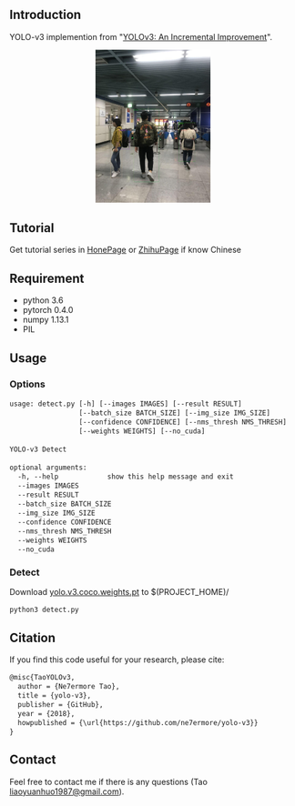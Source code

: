 ## Introduction
YOLO-v3 implemention from "[YOLOv3: An Incremental Improvement](https://pjreddie.com/media/files/papers/YOLOv3.pdf)". <br>
<p align="center"><img width="40%" src="result/res_man.jpeg" /></p>

## Tutorial
Get tutorial series in [HonePage](https://ne7ermore.github.io/post/yolo-v3/) or [ZhihuPage](https://zhuanlan.zhihu.com/p/36298401) if know Chinese

## Requirement
* python 3.6
* pytorch 0.4.0
* numpy 1.13.1
* PIL

## Usage

### Options
```
usage: detect.py [-h] [--images IMAGES] [--result RESULT]
                 [--batch_size BATCH_SIZE] [--img_size IMG_SIZE]
                 [--confidence CONFIDENCE] [--nms_thresh NMS_THRESH]
                 [--weights WEIGHTS] [--no_cuda]

YOLO-v3 Detect

optional arguments:
  -h, --help            show this help message and exit
  --images IMAGES
  --result RESULT
  --batch_size BATCH_SIZE
  --img_size IMG_SIZE
  --confidence CONFIDENCE
  --nms_thresh NMS_THRESH
  --weights WEIGHTS
  --no_cuda
```

### Detect
Download [yolo.v3.coco.weights.pt](https://pan.baidu.com/s/1T132ayZiVsWLD3XQCbFKxQ) to $(PROJECT_HOME)/
```
python3 detect.py
```

## Citation
If you find this code useful for your research, please cite:
```
@misc{TaoYOLOv3,
  author = {Ne7ermore Tao},
  title = {yolo-v3},
  publisher = {GitHub},
  year = {2018},
  howpublished = {\url{https://github.com/ne7ermore/yolo-v3}}
}
```

## Contact
Feel free to contact me if there is any questions (Tao liaoyuanhuo1987@gmail.com).
